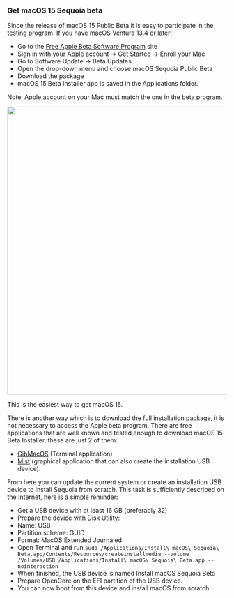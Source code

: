 ### Get macOS 15 Sequoia beta

Since the release of macOS 15 Public Beta it is easy to participate in the testing program. If you have macOS Ventura 13.4 or later:

- Go to the [Free Apple Beta Software Program](https://beta.apple.com/) site
- Sign in with your Apple account -> Get Started -> Enroll your Mac
- Go to Software Update -> Beta Updates
- Open the drop-down menu and choose macOS Sequoia Public Beta
- Download the package
- macOS 15 Beta Installer app is saved in the Applications folder.

Note: Apple account on your Mac must match the one in the beta program.

<img src="img/Betaupdates.png" width="660px">

This is the easiest way to get macOS 15.

There is another way which is to download the full installation package, it is not necessary to access the Apple beta program. There are free applications that are well known and tested enough to download macOS 15 Beta Installer, these are just 2 of them:

- [GibMacOS](https://github.com/corpnewt/gibMacOS) (Terminal application)
- [Mist](https://github.com/ninxsoft/Mist) (graphical application that can also create the installation USB device).

From here you can update the current system or create an installation USB device to install Sequoia from scratch. This task is sufficiently described on the Internet, here is a simple reminder:

- Get a USB device with at least 16 GB (preferably 32)
- Prepare the device with Disk Utility:
- Name: USB
- Partition scheme: GUID
- Format: MacOS Extended Journaled
- Open Terminal and run `sudo /Applications/Install\ macOS\ Sequoia\ Beta.app/Contents/Resources/createinstallmedia --volume /Volumes/USB /Applications/Install\ macOS\ Sequoia\ Beta.app --nointeraction`
- When finished, the USB device is named Install macOS Sequoia Beta
- Prepare OpenCore on the EFI partition of the USB device.
- You can now boot from this device and install macOS from scratch.
